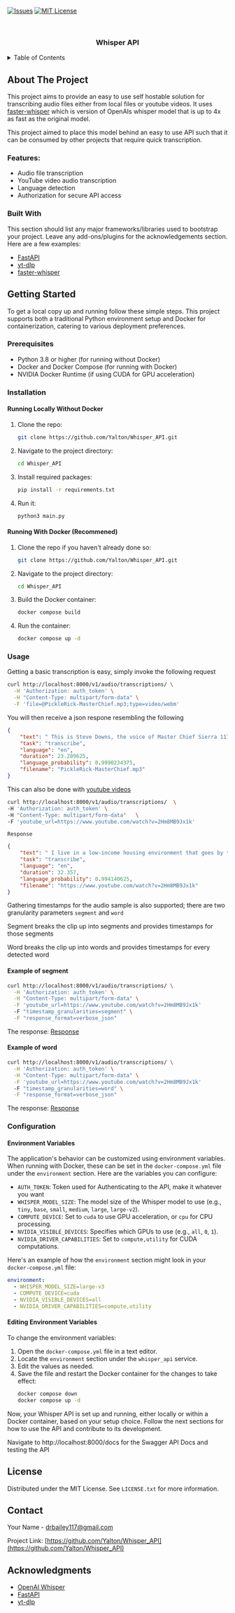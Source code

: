 <a name="readme-top"></a>

[![Issues][issues-shield]][issues-url]
[![MIT License][license-shield]][license-url]

<!-- PROJECT LOGO -->
<br />
<div align="center">
  <a href="https://github.com/Yalton/Whisper_API">
    <!-- You can add a logo here -->
  </a>

<h3 align="center">Whisper API</h3>

</div>

<!-- TABLE OF CONTENTS -->
<details>
  <summary>Table of Contents</summary>
  <ol>
    <li>
      <a href="#about-the-project">About The Project</a>
      <ul>
        <li><a href="#built-with">Built With</a></li>
      </ul>
    </li>
    <li><a href="#getting-started">Getting Started</a></li>
    <li><a href="#usage">Usage</a></li>
    <li><a href="#roadmap">Roadmap</a></li>
    <li><a href="#contributing">Contributing</a></li>
    <li><a href="#license">License</a></li>
    <li><a href="#contact">Contact</a></li>
    <li><a href="#acknowledgments">Acknowledgments</a></li>
  </ol>
</details>

<!-- ABOUT THE PROJECT -->
## About The Project

This project aims to provide an easy to use self hostable solution for transcribing audio files either from local files or youtube videos. It uses [faster-whisper](https://github.com/SYSTRAN/faster-whisper.git) which is version of OpenAIs whisper model that is up to 4x as fast as the original model. 

This project aimed to place this model behind an easy to use API such that it can be consumed by other projects that require quick transcription. 

### Features:

- Audio file transcription
- YouTube video audio transcription
- Language detection
- Authorization for secure API access

### Built With

This section should list any major frameworks/libraries used to bootstrap your project. Leave any add-ons/plugins for the acknowledgements section. Here are a few examples:
- [FastAPI](https://fastapi.tiangolo.com/)
- [yt-dlp](https://github.com/yt-dlp/yt-dlp)
- [faster-whisper](https://github.com/SYSTRAN/faster-whisper.git)


## Getting Started

To get a local copy up and running follow these simple steps. This project supports both a traditional Python environment setup and Docker for containerization, catering to various deployment preferences.

### Prerequisites

- Python 3.8 or higher (for running without Docker)
- Docker and Docker Compose (for running with Docker)
- NVIDIA Docker Runtime (if using CUDA for GPU acceleration)

### Installation

#### Running Locally Without Docker

1. Clone the repo:
   ```sh
   git clone https://github.com/Yalton/Whisper_API.git
   ```
2. Navigate to the project directory:
   ```sh
   cd Whisper_API
   ```
3. Install required packages:
   ```sh
   pip install -r requirements.txt
   ```
4. Run it:
   ```sh
   python3 main.py
   ```
#### Running With Docker (Recommened)

1. Clone the repo if you haven't already done so:
   ```sh
   git clone https://github.com/Yalton/Whisper_API.git
   ```
2. Navigate to the project directory:
   ```sh
   cd Whisper_API
   ```
3. Build the Docker container:
   ```sh
   docker compose build
   ```
4. Run the container:
   ```sh
   docker compose up -d
   ```

### Usage 

Getting a basic transcription is easy, simply invoke the following request 

```sh
curl http://localhost:8000/v1/audio/transcriptions/ \
  -H 'Authorization: auth_token' \
  -H "Content-Type: multipart/form-data" \
  -F 'file=@PickleRick-MasterChief.mp3;type=video/webm'
```

You will then receive a json respone resembling the following 

```json
{
    "text": " This is Steve Downs, the voice of Master Chief Sierra 117.  Sir, I'm here to report that there's this guy named Rick.  And I kid you not, he turns himself into a pickle.  He's called Pickle Rick.  Funniest shit I've ever seen.  Glory to the GDI.  Chief, out.",
    "task": "transcribe",
    "language": "en",
    "duration": 23.289625,
    "language_probability": 0.9990234375,
    "filename": "PickleRick-MasterChief.mp3"
}
```

This can also be done with [youtube videos](https://www.youtube.com/watch?v=2Hm8MB9Jx1k)

```sh
curl http://localhost:8000/v1/audio/transcriptions/  \
-H 'Authorization: auth_token' \
-H "Content-Type: multipart/form-data"   \
-F 'youtube_url=https://www.youtube.com/watch?v=2Hm8MB9Jx1k'
```

`Response` 

```json
{
    "text": " I live in a low-income housing environment that goes by the government name of Section 8.  Me and a group of my allies control certain areas of this section in order to run our illegitimate business.  We possess unregistered firearms, stolen vehicles, mind-altering inhibitors, and only use cash for financial purchases.  If anyone would like to settle unfinished altercations, I will be more than happy to release my address.  I would like to warn you, I am a very dangerous person.  And I regularly disobey the law.",
    "task": "transcribe",
    "language": "en",
    "duration": 32.357,
    "language_probability": 0.994140625,
    "filename": "https://www.youtube.com/watch?v=2Hm8MB9Jx1k"
}
```

Gathering timestamps for the audio sample is also supported; there are two granularity parameters `segment` and `word`

Segment breaks the clip up into segments and provides timestamps for those segments 

Word breaks the clip up into words and provides timestamps for every detected word

#### Example of segment 

```sh
curl http://localhost:8000/v1/audio/transcriptions/ \
  -H 'Authorization: auth_token' \
  -H "Content-Type: multipart/form-data" \
  -F 'youtube_url=https://www.youtube.com/watch?v=2Hm8MB9Jx1k'
  -F "timestamp_granularities=segment" \
  -F "response_format=verbose_json"
```

The response: [Response](docs/segment.json)

#### Example of word 

```sh
curl http://localhost:8000/v1/audio/transcriptions/ \
  -H 'Authorization: auth_token' \
  -H "Content-Type: multipart/form-data" \
  -F 'youtube_url=https://www.youtube.com/watch?v=2Hm8MB9Jx1k'
  -F "timestamp_granularities=word" \
  -F "response_format=verbose_json"
```
The response: [Response](docs/word.json)


### Configuration

#### Environment Variables

The application's behavior can be customized using environment variables. When running with Docker, these can be set in the `docker-compose.yml` file under the `environment` section. Here are the variables you can configure:

- `AUTH_TOKEN`: Token used for Authenticating to the API, make it whatever you want 
- `WHISPER_MODEL_SIZE`: The model size of the Whisper model to use (e.g., `tiny`, `base`, `small`, `medium`, `large`, `large-v2`).
- `COMPUTE_DEVICE`: Set to `cuda` to use GPU acceleration, or `cpu` for CPU processing.
- `NVIDIA_VISIBLE_DEVICES`: Specifies which GPUs to use (e.g., `all`, `0`, `1`).
- `NVIDIA_DRIVER_CAPABILITIES`: Set to `compute,utility` for CUDA computations.

Here's an example of how the `environment` section might look in your `docker-compose.yml` file:

```yaml
environment:
  - WHISPER_MODEL_SIZE=large-v3
  - COMPUTE_DEVICE=cuda
  - NVIDIA_VISIBLE_DEVICES=all
  - NVIDIA_DRIVER_CAPABILITIES=compute,utility
```

#### Editing Environment Variables

To change the environment variables:

1. Open the `docker-compose.yml` file in a text editor.
2. Locate the `environment` section under the `whisper_api` service.
3. Edit the values as needed.
4. Save the file and restart the Docker container for the changes to take effect:
   ```sh
   docker compose down
   docker compose up -d
   ```

Now, your Whisper API is set up and running, either locally or within a Docker container, based on your setup choice. Follow the next sections for how to use the API and contribute to its development.

Navigate to http://localhost:8000/docs for the Swagger API Docs and testing the API 

<!-- LICENSE -->
## License

Distributed under the MIT License. See `LICENSE.txt` for more information.

<!-- CONTACT -->
## Contact

Your Name - [drbailey117@gmail.com](mailto:drbailey117@gmail.com)

Project Link: [https://github.com/Yalton/Whisper_API](https://github.com/Yalton/Whisper_API)

<!-- ACKNOWLEDGMENTS -->
## Acknowledgments

- [OpenAI Whisper](https://github.com/openai/whisper)
- [FastAPI](https://fastapi.tiangolo.com/)
- [yt-dlp](https://github.com/yt-dlp/yt-dlp)

<!-- MARKDOWN LINKS & IMAGES -->
[contributors-shield]: https://img.shields.io/github/contributors/Yalton/Whisper_API.svg?style=for-the-badge
[contributors-url]: https://github.com/Yalton/Whisper_API/graphs/contributors
[forks-shield]: https://img.shields.io/github/forks/Yalton/Whisper_API.svg?style=for-the-badge
[forks-url]: https://github.com/Yalton/Whisper_API/network/members
[stars-shield]: https://img.shields.io/github/stars/Yalton/Whisper_API.svg?style=for-the-badge
[stars-url]: https://github.com/Yalton/Whisper_API/stargazers
[issues-shield]: https://img.shields.io/github/issues/Yalton/Whisper_API.svg?style=for-the-badge
[issues-url]: https://github.com/Yalton/Whisper_API/issues
[license-shield]: https://img.shields.io/github/license/Yalton/Whisper_API.svg?style=for-the-badge
[license-url]: https://github.com/Yalton/Whisper_API/blob/master/LICENSE.txt
[product-screenshot]: images/screenshot.png
